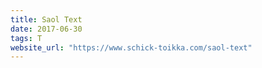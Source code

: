 ```yaml
---
title: Saol Text
date: 2017-06-30
tags: T
website_url: "https://www.schick-toikka.com/saol-text"
---
```

